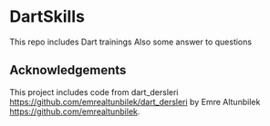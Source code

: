 # DartSkills
This repo includes Dart trainings
Also some answer to questions


## Acknowledgements

This project includes code from dart_dersleri https://github.com/emrealtunbilek/dart_dersleri by Emre Altunbilek https://github.com/emrealtunbilek. 

